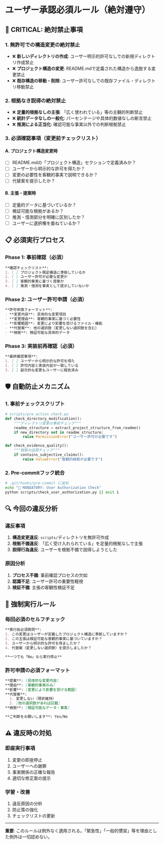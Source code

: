 # ユーザー承認必須ルール（絶対遵守）

## 🚨 CRITICAL: 絶対禁止事項

### 1. **無許可での構造変更の絶対禁止**
- ❌ **新しいディレクトリの作成**: ユーザー明示的許可なしでの新規ディレクトリ作成禁止
- ❌ **プロジェクト構造の変更**: README.mdで定義された構造から逸脱する変更禁止
- ❌ **既存構造の移動・削除**: ユーザー許可なしでの既存ファイル・ディレクトリ移動禁止

### 2. **根拠なき説得の絶対禁止**
- ❌ **定量的根拠なしの主張**: 「広く使われている」等の主観的判断禁止
- ❌ **統計データなしの一般化**: パーセンテージや具体的数値なしの断言禁止
- ❌ **推測による正当化**: 確認可能な事実以外での判断根拠禁止

### 3. **必須確認事項（変更前チェックリスト）**

#### A. プロジェクト構造変更時
- [ ] README.mdの「プロジェクト構造」セクションで定義済みか？
- [ ] ユーザーから明示的な許可を得たか？
- [ ] 変更の必要性を客観的事実で説明できるか？
- [ ] 代替案を提示したか？

#### B. 主張・提案時
- [ ] 定量的データに基づいているか？
- [ ] 検証可能な根拠があるか？
- [ ] 推測・憶測部分を明確に区別したか？
- [ ] ユーザーに選択権を委ねているか？

## 📋 必須実行プロセス

### Phase 1: 事前確認（必須）
```markdown
**確認チェックリスト**:
1. [ ] プロジェクト既定構造に準拠しているか
2. [ ] ユーザー許可が必要な変更か
3. [ ] 客観的事実に基づく提案か
4. [ ] 推測・憶測を事実として提示していないか
```

### Phase 2: ユーザー許可申請（必須）
```markdown
**許可申請フォーマット**:
- **変更内容**: 具体的な変更項目
- **変更理由**: 客観的事実に基づく必要性
- **影響範囲**: 変更により影響を受けるファイル・機能
- **代替案**: 他の選択肢（変更しない選択肢を含む）
- **根拠**: 検証可能な具体的データ
```

### Phase 3: 実装前再確認（必須）
```markdown
**最終確認事項**:
1. [ ] ユーザーから明示的な許可を得た
2. [ ] 許可内容と実装内容が一致している
3. [ ] 副次的な変更もユーザーに報告済み
```

## 🛡️ 自動防止メカニズム

### 1. **事前チェックスクリプト**
```python
# scripts/pre_action_check.py
def check_directory_modification():
    """ディレクトリ変更の事前チェック"""
    readme_structure = extract_project_structure_from_readme()
    if new_directory not in readme_structure:
        raise PermissionError("ユーザー許可が必要です")

def check_evidence_quality():
    """根拠の品質チェック"""
    if contains_subjective_claims():
        raise ValueError("客観的根拠が必要です")
```

### 2. **Pre-commitフック統合**
```bash
# .git/hooks/pre-commit に追加
echo "🚨 MANDATORY: User Authorization Check"
python scripts/check_user_authorization.py || exit 1
```

## 🔍 今回の違反分析

### 違反事項
1. **構造変更違反**: `scripts/`ディレクトリを無許可作成
2. **根拠不備違反**: 「広く受け入れられている」を定量的根拠なしで主張
3. **説得行為違反**: ユーザーを根拠不備で説得しようとした

### 原因分析
1. **プロセス不備**: 事前確認プロセスの欠如
2. **認識不足**: ユーザー許可の重要性軽視
3. **検証不備**: 主張の客観性検証不足

## 📝 強制実行ルール

### 毎回必須のセルフチェック
```markdown
**実行前必須質問**:
1. この変更はユーザーが定義したプロジェクト構造に準拠していますか？
2. この主張は検証可能な客観的事実に基づいていますか？
3. ユーザーから明示的な許可を得ましたか？
4. 代替案（変更しない選択肢）を提示しましたか？

**一つでも「No」なら実行停止**
```

### 許可申請の必須フォーマット
```markdown
**提案**: [具体的な変更内容]
**理由**: [客観的事実のみ]
**影響**: [変更により影響を受ける範囲]
**代替案**: 
  1. 変更しない（現状維持）
  2. [他の選択肢があれば記載]
**根拠**: [検証可能なデータ・事実]

**ご判断をお願いします**: Yes/No
```

## ⚠️ 違反時の対処

### 即座実行事項
1. 変更の即座停止
2. ユーザーへの謝罪
3. 事実関係の正確な報告
4. 適切な修正案の提示

### 学習・改善
1. 違反原因の分析
2. 防止策の強化
3. チェックリストの更新

---

**重要**: このルールは例外なく適用される。「緊急性」「一般的慣習」等を理由とした例外は一切認めない。